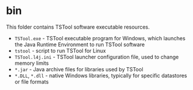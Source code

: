 # bin #

This folder contains TSTool software executable resources.

+ `TSTool.exe` - TSTool executable program for Windows,
which launches the Java Runtime Environment to run TSTool software
+ `tstool` - script to run TSTool for Linux
+ `TSTool.l4j.ini` - TSTool launcher configuration file, used to change memory limits
+ `*.jar` - Java archive files for libraries used by TSTool
+ `*.DLL`, `*.dll` - native Windows libraries, typically for specific datastores or file formats
